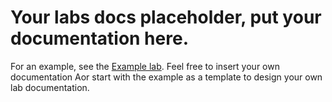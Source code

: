 # Your labs docs placeholder, put your documentation here.

For an example, see the [Example lab](../01_An_Example/example.adoc). Feel free to insert your own documentation
Aor start with the example as a template to design your own lab documentation. 
